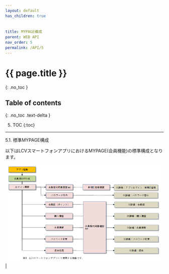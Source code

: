 ```yaml
---
layout: default
has_children: true


title: MYPAGE構成
parent: WEB API
nav_order: 5
permalink: /API/5
---
```


# {{ page.title }}
{: .no_toc }

## Table of contents
{: .no_toc .text-delta }

5. TOC
{:toc}

---

5.1.	標準MYPAGE構成

以下はLCVスマートフォンアプリにおけるMYPAGE(会員機能)の標準構成となります。

<a href="/img/API/MYPAGE構成.png" target="_blank">
<img src="/img/API/MYPAGE構成.png" alt="search tokui">
</a>                                                                                 |